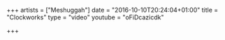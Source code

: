 +++
artists = ["Meshuggah"]
date = "2016-10-10T20:24:04+01:00"
title = "Clockworks"
type = "video"
youtube = "oFiDcazicdk"

+++


